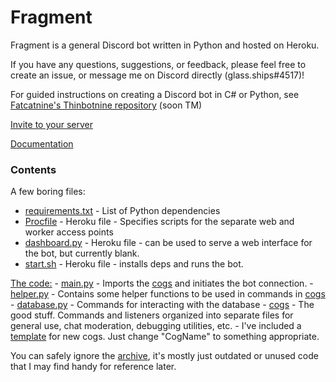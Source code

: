 # Fragment

Fragment is a general Discord bot written in Python and hosted on Heroku. 

If you have any questions, suggestions, or feedback, please feel free to create an issue, or message me on Discord directly (glass.ships#4517)!

For guided instructions on creating a Discord bot in C# or Python, see [Fatcatnine's Thinbotnine repository](https://gitlab.com/fatcatnine/thinbotnine) (soon TM)

[Invite to your server](https://discord.com/api/oauth2/authorize?client_id=932737557836468297&scope=bot&permissions=1)

[Documentation](docs/)

### Contents

A few boring files:
- [requirements.txt](requirements.txt) - List of Python dependencies 
- [Procfile](Procfile) - Heroku file - Specifies scripts for the separate web and worker access points
- [dashboard.py](dashboard.py) - Heroku file - can be used to serve a web interface for the bot, but currently blank.
- [start.sh](start.sh) - Heroku file - installs deps and runs the bot.

[The code:](src/)
    - [main.py](main.py) - Imports the [cogs](cogs/) and initiates the bot connection. 
    - [helper.py](helper.py) - Contains some helper functions to be used in commands in [cogs](cogs/)
    - [database.py](database.py) - Commands for interacting with the database
    - [cogs](cogs/) - The good stuff. Commands and listeners organized into separate files for general use, chat moderation, debugging utilities, etc. 
        - I've included a [template](cogs/template) for new cogs. Just change "CogName" to something appropriate.

You can safely ignore the [archive](archive/), it's mostly just outdated or unused code that I may find handy for reference later. 